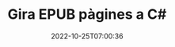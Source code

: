 ---
############################# Static ############################
layout: "auto-gen-merger"
date: 2022-10-25T07:00:36
draft: false
otherformats: pdf xps tex

############################# Head ############################
head_title: "Gira EPUB pàgines en C#: gira a 90, 180, 270 angles"
head_description: "Gireu pàgines específiques o totes del document d'un fitxer EPUB amb un angle de rotació de 90, 180, 270 mitjançant l'API de fusió de documents."

############################# Header ############################
title: "Gira EPUB pàgines a C#"
description: "Gira EPUB pàgines amb unes quantes línies de codi .NET."
bg_image: "https://cms.admin.containerize.com/templates/aspose/App_Themes/V3/images/bg/header1.png"
bg_overlay: false
button:
    enable: true
    icon: "fas fa-arrow-down"
    label: "Baixeu la prova gratuïta"
    link: "https://downloads.groupdocs.com/merger/net"

############################# SubMenu ############################
submenu:
    enable: true

    left:
        img_alt: "GroupDocs.Merger for .NET"
        image: "https://cms.admin.containerize.com/templates/groupdocs/images/product-logos/90x90-noborder/groupdocs-merger-net.png"
        product: "GroupDocs.Merger"
        platform: ".NET"

    middle:
        button:

            # button loop
            - link: "https://apireference.groupdocs.com/merger/net"
              text: "Referència de l'API"

            # button loop
            - link: "https://github.com/groupdocs-merger"
              text: "Exemples de codi"

            # button loop
            - link: "https://products.groupdocs.app/merger/family"
              text: "Demostracions en directe"

            # button loop
            - link: "https://purchase.groupdocs.com/pricing/merger/net"
              text: "Preus"

    right:
        link_download: "https://downloads.groupdocs.com/merger"
        link_learn: "https://docs.groupdocs.com/merger/net"
        link_buy: "https://purchase.groupdocs.com"

############################# About ############################
about:
    enable: true
    title: "Sobre l'API GroupDocs.Merger for .NET"
    content: |
        [GroupDocs.Merger for .NET](/ca/merger/net/) ofereix una solució senzilla per combinar i dividir de manera segura entre una àmplia gamma de formats de documents, com ara PDF, Microsoft Office (Word, Excel, PowerPoint). , OneNote), OpenDocument, HTML, imatges i molts altres dins de les aplicacions .NET. Afegint només unes poques línies del codi, realitzeu diverses operacions de documents com ara moure, eliminar, girar, intercanviar, extreure o canviar l'orientació de les pàgines dins dels documents. L'API de fusió de documents també admet la previsualització de les pàgines del document com a imatge per analitzar l'estructura del document, el format i el contingut de la pàgina.
        
        L'API GroupDocs.Merger és una opció correcta per a solucions corporatives que necessiten funcions de rotació de pàgines de fitxers. Aquestes API tenen una bona compatibilitat amb tots els sistemes operatius i plataformes principals, inclòs .NET Framework, .NET Standard, .NET Core, Mono.

############################# Steps ############################
steps:
    enable: true
    title_left: "Gira EPUB pàgines de fitxers a .NET"
    content_left: |
        [GroupDocs.Merger for .NET](/ca/merger/net/) facilita que els desenvolupadors de C# giren algunes pàgines específiques o totes dins d'un fitxer EPUB a 90 , 180 o 270 angle de gir implementant uns quants passos senzills.
        
        * Inicialitzeu **RotateOptions** amb l'angle de rotació i els números de pàgina desitjats.
        * Creeu una nova instància de **Merger** i passeu la ruta del document font com a paràmetre de constructor.
        * Truqueu a **RotatePages** i passeu l'objecte **RotateOptions**.
        * Truqueu a **Save** i especifiqueu la ruta del fitxer per desar el document resultant.

    title_right: "Requisits del sistema"
    content_right: |
        Les API de GroupDocs.Merger for .NET són compatibles amb totes les plataformes i sistemes operatius principals. Abans d'executar el codi següent, assegureu-vos que teniu els següents requisits previs instal·lats al vostre sistema.

        * Sistemes operatius: Microsoft Windows, Linux, MacOS
        * Entorns de desenvolupament: Visual Studio, Xamarin, MonoDevelop
        * Marcs: .NET Framework, .NET Standard, .NET Core, Mono
        * Baixeu la darrera versió de GroupDocs.Merger for .NET de [NuGet](https://www.nuget.org/packages/groupdocs.merger)
         
    code: |
     {{% merger/additional-styles %}}
     {{< merger/code-merger title="Com girar les pàgines de fitxers EPUB utilitzant el codi d'exemple C#">}}

        ```csharp    
        // Gireu EPUB pàgines de fitxers mitjançant l'API de GroupDocs.Merger
        // Inicialitzeu la classe RotateOptions per especificar l'angle de rotació i els números de pàgina per girar
        RotateOptions rotateOptions = new RotateOptions(RotateMode.Rotate180, new int[] { 2, 3 });

        // Instanciï Merger amb el document d'entrada EPUB
        using (Merger merger = new Merger("input.epub"))
          {
            // Truqueu al mètode RotatePages i passeu-li l'objecte RotateOptions
            merger.RotatePages(rotateOptions);
    
            // Truqueu al mètode Save i passeu el camí del fitxer desitjat per desar el document de sortida
            merger.Save("output.epub");
          }
        ```
     {{< /merger/code-merger >}}

############################# Demos ############################
demos:
    enable: true
    title: "Demostracions en directe: gireu EPUB pàgines de fitxers en línia"
    content: |
       Gireu les pàgines del fitxer EPUB ara mateix visitant el lloc web [GroupDocs.Merger Live Demos](https://products.groupdocs.app/splitter/rotate-pages/epub).
       La demostració en directe té els següents avantatges.
        
############################# About Formats ############################
about_formats:
    enable: true

############################# More Formats ############################
more_formats:
    enable: true
    title: "Gira les pàgines d'altres formats de document"
    content: |
        .NET documenta l'API de fusió i divisió per a formats de fitxer i imatges. Gireu alguns dels formats de fitxer populars tal com s'indica a continuació.

############################# Back to top ###############################
back_to_top:
    enable: true
---
